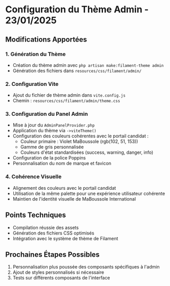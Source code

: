 # Configuration du Thème Admin - 23/01/2025

## Modifications Apportées

### 1. Génération du Thème
- Création du thème admin avec `php artisan make:filament-theme admin`
- Génération des fichiers dans `resources/css/filament/admin/`

### 2. Configuration Vite
- Ajout du fichier de thème admin dans `vite.config.js`
- Chemin : `resources/css/filament/admin/theme.css`

### 3. Configuration du Panel Admin
- Mise à jour du `AdminPanelProvider.php`
- Application du thème via `->viteTheme()`
- Configuration des couleurs cohérentes avec le portail candidat :
  - Couleur primaire : Violet MaBoussole (rgb(102, 51, 153))
  - Gamme de gris personnalisée
  - Couleurs d'état standardisées (success, warning, danger, info)
- Configuration de la police Poppins
- Personnalisation du nom de marque et favicon

### 4. Cohérence Visuelle
- Alignement des couleurs avec le portail candidat
- Utilisation de la même palette pour une expérience utilisateur cohérente
- Maintien de l'identité visuelle de MaBoussole International

## Points Techniques
- Compilation réussie des assets
- Génération des fichiers CSS optimisés
- Intégration avec le système de thème de Filament

## Prochaines Étapes Possibles
1. Personnalisation plus poussée des composants spécifiques à l'admin
2. Ajout de styles personnalisés si nécessaire
3. Tests sur différents composants de l'interface
